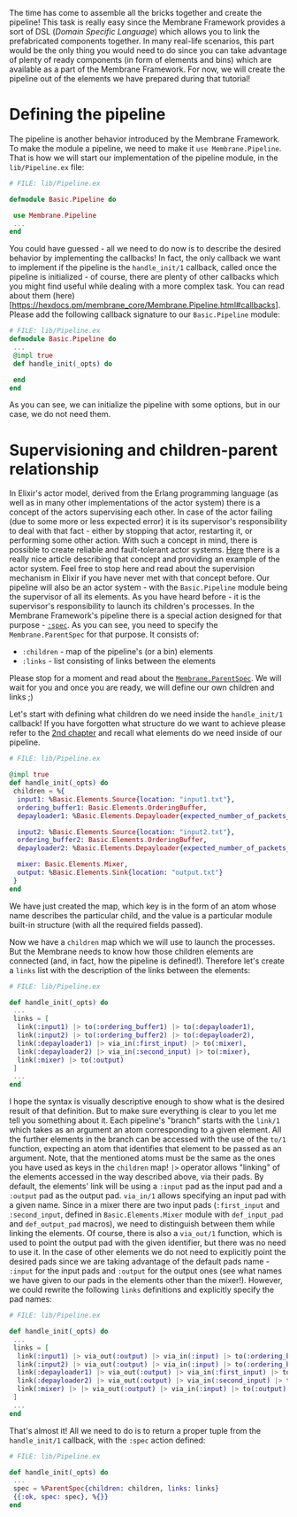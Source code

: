 The time has come to assemble all the bricks together and create the pipeline!
This task is really easy since the Membrane Framework provides a sort of DSL (*Domain Specific Language*) which allows you to link the prefabricated components together.
In many real-life scenarios, this part would be the only thing you would need to do since you can take advantage of plenty of ready components (in form of elements and bins) which are available as a part of the Membrane Framework. For now, we will create the pipeline out of the elements we have prepared during that tutorial!
# Defining the pipeline
The pipeline is another behavior introduced by the Membrane Framework. To make the module a pipeline, we need to make it `use Membrane.Pipeline`. That is how we will start our implementation of the pipeline module, in the `lib/Pipeline.ex` file:
```Elixir
# FILE: lib/Pipeline.ex

defmodule Basic.Pipeline do

 use Membrane.Pipeline
 ...
end
```

You could have guessed - all we need to do now is to describe the desired behavior by implementing the callbacks! In fact, the only callback we want to implement if the pipeline is the `handle_init/1` callback, called once the pipeline is initialized - of course, there are plenty of other callbacks which you might find useful while dealing with a more complex task. You can read about them (here)[https://hexdocs.pm/membrane_core/Membrane.Pipeline.html#callbacks].
Please add the following callback signature to our `Basic.Pipeline` module:
```Elixir
# FILE: lib/Pipeline.ex
defmodule Basic.Pipeline do
 ... 
 @impl true
 def handle_init(_opts) do

 end
end

```
As you can see, we can initialize the pipeline with some options, but in our case, we do not need them.

# Supervisioning and children-parent relationship
In Elixir's actor model, derived from the Erlang programming language (as well as in many other implementations of the actor system) there is a concept of the actors supervising each other. 
In case of the actor failing (due to some more or less expected error) it is its supervisor's responsibility to deal with that fact - either by stopping that actor, restarting it, or performing some other action.
With such a concept in mind, there is possible to create reliable and fault-tolerant actor systems.
[Here](https://blog.appsignal.com/2021/08/23/using-supervisors-to-organize-your-elixir-application.html) there is a really nice article describing that concept and providing an example of the actor system. Feel free to stop here and read about the supervision mechanism in Elixir if you have never met with that concept before.
Our pipeline will also be an actor system - with the `Basic.Pipeline` module being the supervisor of all its elements.
As you have heard before - it is the supervisor's responsibility to launch its children's processes. 
In the Membrane Framework's pipeline there is a special action designed for that purpose - [`:spec`](https://hexdocs.pm/membrane_core/Membrane.Pipeline.Action.html#t:spec_t/0). 
As you can see, you need to specify the `Membrane.ParentSpec` for that purpose.
It consists of:
+ `:children` - map of the pipeline's (or a bin) elements
+ `:links` - list consisting of links between the elements

Please stop for a moment and read about the [`Membrane.ParentSpec`](https://hexdocs.pm/membrane_core/Membrane.ParentSpec.html). 
We will wait for you and once you are ready, we will define our own children and links ;)

Let's start with defining what children do we need inside the `handle_init/1` callback! If you have forgotten what structure do we want to achieve please refer to the [2nd chapter](2_SystemArchitecture.md) and recall what elements do we need inside of our pipeline.
```Elixir
# FILE: lib/Pipeline.ex

@impl true
def handle_init(_opts) do
 children = %{
  input1: %Basic.Elements.Source{location: "input1.txt"},
  ordering_buffer1: Basic.Elements.OrderingBuffer,
  depayloader1: %Basic.Elements.Depayloader{expected_number_of_packets_per_frame: 5},

  input2: %Basic.Elements.Source{location: "input2.txt"},
  ordering_buffer2: Basic.Elements.OrderingBuffer,
  depayloader2: %Basic.Elements.Depayloader{expected_number_of_packets_per_frame: 5},

  mixer: Basic.Elements.Mixer,
  output: %Basic.Elements.Sink{location: "output.txt"}
 }
end
```
We have just created the map, which key is in the form of an atom whose name describes the particular child, and the value is a particular module built-in structure (with all the required fields passed).

Now we have a `children` map which we will use to launch the processes. But the Membrane needs to know how those children elements are connected (and, in fact, how the pipeline is defined!). Therefore let's create a `links` list with the description of the links between the elements:
```Elixir
# FILE: lib/Pipeline.ex

def handle_init(_opts) do
 ...
 links = [
  link(:input1) |> to(:ordering_buffer1) |> to(:depayloader1),
  link(:input2) |> to(:ordering_buffer2) |> to(:depayloader2),
  link(:depayloader1) |> via_in(:first_input) |> to(:mixer),
  link(:depayloader2) |> via_in(:second_input) |> to(:mixer),
  link(:mixer) |> to(:output)
 ]
 ...
end
```
I hope the syntax is visually descriptive enough to show what is the desired result of that definition. But to make sure everything is clear to you let me tell you something about it.
Each pipeline's "branch" starts with the `link/1` which takes as an argument an atom corresponding to a given element. All the further elements in the branch can be accessed with the use of the `to/1` function, expecting an atom that identifies that element to be passed as an argument. Note, that the mentioned atoms must be the same as the ones you have used as keys in the `children` map!
`|>` operator allows "linking" of the elements accessed in the way described above, via their pads. By default, the elements' link will be using a `:input` pad as the input pad and a `:output` pad as the output pad.
`via_in/1` allows specifying an input pad with a given name. Since in a mixer there are two input pads (`:first_input` and `:second_input`, defined in `Basic.Elements.Mixer` module with `def_input_pad` and `def_output_pad` macros), we need to distinguish between them while linking the elements. 
Of course, there is also a `via_out/1` function, which is used to point the output pad with the given identifier, but there was no need to use it. 
In the case of other elements we do not need to explicitly point the desired pads since we are taking advantage of the default pads name - `:input` for the input pads and `:output` for the output ones (see what names we have given to our pads in the elements other than the mixer!). However, we could rewrite the following `links` definitions and explicitly specify the pad names:
```Elixir
# FILE: lib/Pipeline.ex

def handle_init(_opts) do
 ...
 links = [
  link(:input1) |> via_out(:output) |> via_in(:input) |> to(:ordering_buffer1) |> via_out(:output) |> via_in(:input) |> to(:depayloader1),
  link(:input2) |> via_out(:output) |> via_in(:input) |> to(:ordering_buffer2) |> via_out(:output) |> via_in(:input) |>to(:depayloader2),
  link(:depayloader1) |> via_out(:output) |> via_in(:first_input) |> to(:mixer),
  link(:depayloader2) |> via_out(:output) |> via_in(:second_input) |> to(:mixer),
  link(:mixer) |> |> via_out(:output) |> via_in(:input) |> to(:output)
 ]
 ...
end
```

That's almost it! All we need to do is to return a proper tuple from the `handle_init/1` callback, with the `:spec` action defined:
```Elixir
# FILE: lib/Pipeline.ex

def handle_init(_opts) do
 ...
 spec = %ParentSpec{children: children, links: links}
 {{:ok, spec: spec}, %{}}
end
```

